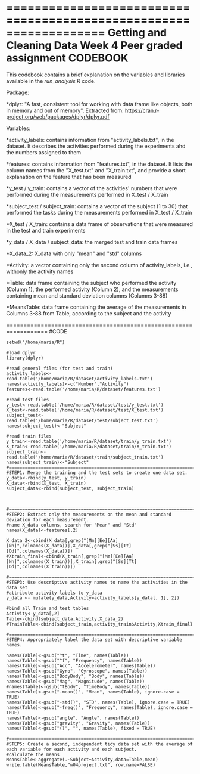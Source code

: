 ==================================================================
Getting and Cleaning Data
Week 4
Peer graded assignment
CODEBOOK
==================================================================
This codebook contains a brief explanation on the variables and libraries available in the *run_analysis.R* code.

Package:

*dplyr: "A fast, consistent tool for working with data frame like objects, both in memory and out of memory". Extracted from: https://cran.r-project.org/web/packages/dplyr/dplyr.pdf

Variables:

*activity_labels: contains information from "activity_labels.txt", in the dataset. It describes the activities performed during the experiments ahd the numbers assigned to them

*features:  contains information from "features.txt", in the dataset. It lists the column names from the "X_test.txt" and "X_train.txt", and provide a short explanation on the feature that has been measured

*y_test / y_train: contains a vector of the activities' numbers that were performed during the measurements performed in X_test / X_train

*subject_test / subject_train: contains a vector of the subject (1 to 30) that performed the tasks during the measurements performed in X_test / X_train

*X_test / X_train: contains a data frame of observations that were measured in the test and train experiments

*y_data / X_data / subject_data: the merged test and train data frames

*X_data_2: X_data with only "mean" and "std" columns

*Activity: a vector containing only the second column of activity_labels, i.e., withonly the activity names

*Table: data frame containing the subject who performed the activity (Column 1), the performed activity (Column 2), and the measurements containing mean and standard deviation columns (Columns 3-88)

*MeansTable: data frame containing the average of the measurements in Columns 3-88 from Table, according to the subject and the activity


==================================================================
#CODE
```
setwd("/home/maria/R")

#load dplyr
library(dplyr)

#read general files (for test and train)
activity_labels<-read.table('/home/maria/R/dataset/activity_labels.txt')
names(activity_labels)<-c("Number","Activity")
features<-read.table('/home/maria/R/dataset/features.txt')

#read test files
y_test<-read.table('/home/maria/R/dataset/test/y_test.txt')
X_test<-read.table('/home/maria/R/dataset/test/X_test.txt')
subject_test<-read.table('/home/maria/R/dataset/test/subject_test.txt')
names(subject_test)<-"Subject"

#read train files
y_train<-read.table('/home/maria/R/dataset/train/y_train.txt')
X_train<-read.table('/home/maria/R/dataset/train/X_train.txt')
subject_train<-read.table('/home/maria/R/dataset/train/subject_train.txt')
names(subject_train)<-"Subject"
#===================================================================================
#STEP1: Merge the training and the test sets to create one data set.
y_data<-rbind(y_test, y_train)
X_data<-rbind(X_test, X_train)
subject_data<-rbind(subject_test, subject_train)



#===================================================================================
#STEP2: Extract only the measurements on the mean and standard deviation for each measurement. 
#name X_data columns, search for "Mean" and "Std"
names(X_data)<-features[,2]

X_data_2<-cbind(X_data[,grep("[Mm][Ee][Aa][Nn]",colnames(X_data))],X_data[,grep("[Ss][Tt][Dd]",colnames(X_data))])
#Xtrain_final<-cbind(X_train[,grep("[Mm][Ee][Aa][Nn]",colnames(X_train))],X_train[,grep("[Ss][Tt][Dd]",colnames(X_train))])

#===================================================================================
#STEP3: Use descriptive activity names to name the activities in the data set
#attribute activity labels to y_data
y_data <- mutate(y_data,Activity=activity_labels[y_data[, 1], 2])

#bind all Train and test tables
Activity<-y_data[,2]
Table<-cbind(subject_data,Activity,X_data_2)
#TrainTable<-cbind(subject_train,activity_train$Activity,Xtrain_final)

#===================================================================================
#STEP4: Appropriately label the data set with descriptive variable names. 

names(Table)<-gsub("^t", "Time", names(Table))
names(Table)<-gsub("^f", "Frequency", names(Table))
names(Table)<-gsub("Acc", "Accelerometer", names(Table))
names(Table)<-gsub("Gyro", "Gyroscope", names(Table))
names(Table)<-gsub("BodyBody", "Body", names(Table))
names(Table)<-gsub("Mag", "Magnitude", names(Table))
#names(Table)<-gsub("tBody", "TimeBody", names(Table))
names(Table)<-gsub("-mean()", "Mean", names(Table), ignore.case = TRUE)
names(Table)<-gsub("-std()", "STD", names(Table), ignore.case = TRUE)
names(Table)<-gsub("-freq()", "Frequency", names(Table), ignore.case = TRUE)
names(Table)<-gsub("angle", "Angle", names(Table))
names(Table)<-gsub("gravity", "Gravity", names(Table))
names(Table)<-gsub("()", "", names(Table), fixed = TRUE)

#===================================================================================
#STEP5: Create a second, independent tidy data set with the average of each variable for each activity and each subject.
#calculate the means
MeansTable<-aggregate(.~Subject+Activity,data=Table,mean)
write.table(MeansTable,"w04project.txt", row.name=FALSE)
```



